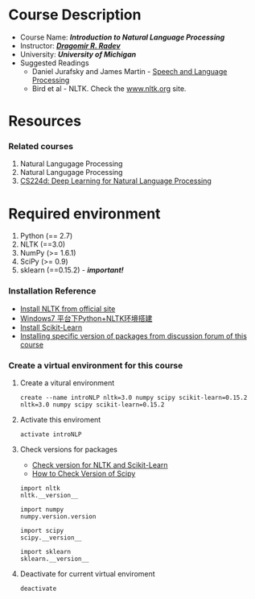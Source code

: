 # Course Description
* Course Name: ***Introduction to Natural Language Processing***
* Instructor: [***Dragomir R. Radev***](http://web.eecs.umich.edu/~radev/)
* University: ***University of Michigan***
* Suggested Readings
    * Daniel Jurafsky and James Martin - [Speech and Language Processing](https://web.stanford.edu/~jurafsky/slp3/)
    * Bird et al - NLTK. Check the www.nltk.org site.
   
# Resources
### Related courses
1. Natural Langugage Processing
2. Natural Langugage Processing
3. [CS224d: Deep Learning for Natural Language Processing](http://cs224d.stanford.edu/)


# Required environment
1. Python (== 2.7)
2. NLTK (==3.0)
3. NumPy (>= 1.6.1)
4. SciPy (>= 0.9)
5. sklearn (==0.15.2) - ***important!***

### Installation Reference
* [Install NLTK from official site](http://www.nltk.org/install.html)
* [Windows7 平台下Python+NLTK环境搭建](http://blog.csdn.net/u010784534/article/details/48847697)
* [Install Scikit-Learn](http://scikit-learn.org/stable/install.html)
* [Installing specific version of packages from discussion forum of this course](https://www.coursera.org/learn/natural-language-processing/discussions/weeks/1/threads/upiUoEHVEeaXnBKVQldqyw)

### Create a virtual environment for this course
1. Create a vitural environment

   ```
   create --name introNLP nltk=3.0 numpy scipy scikit-learn=0.15.2 nltk=3.0 numpy scipy scikit-learn=0.15.2
   ```
   
2. Activate this enviroment

   ```
   activate introNLP
   ```
   
3. Check versions for packages
   * [Check version for NLTK and Scikit-Learn](https://codedump.io/share/trqm6WVMb8z2/1/how-to-check-which-version-of-nltk-scikit-learn-installed)
   * [How to Check Version of Scipy](http://stackoverflow.com/questions/21385196/how-to-check-the-version-of-scipy)

   ```
   import nltk  
   nltk.__version__ 
   
   import numpy
   numpy.version.version
   
   import scipy
   scipy.__version__
   
   import sklearn
   sklearn.__version__
   ```

4. Deactivate for current virtual enviroment
   ```
   deactivate
   ```

